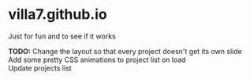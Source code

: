 villa7.github.io
================

Just for fun and to see if it works

__TODO:__
  Change the layout so that every project doesn't get its own slide<br>
  Add some pretty CSS animations to project list on load<br>
  Update projects list
